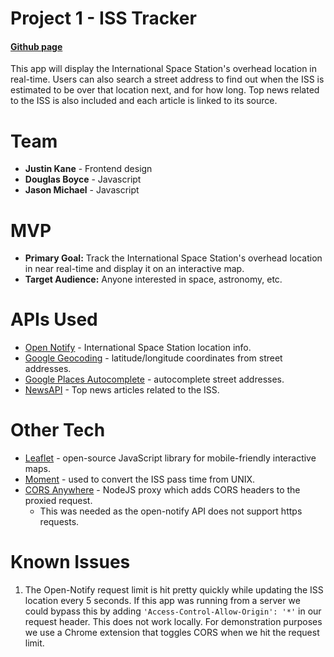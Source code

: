 # Project 1 - ISS Tracker

#### [Github page](https://jason-michael.github.io/project1/)

This app will display the International Space Station's overhead location in real-time. Users can also search a street address to find out when the ISS is estimated to be over that location next, and for how long. Top news related to the ISS is also included and each article is linked to its source.


# Team
- **Justin Kane** - Frontend design
- **Douglas Boyce** - Javascript
- **Jason Michael** - Javascript


# MVP
- **Primary Goal:** Track the International Space Station's overhead location in near real-time and display it on an interactive map.
- **Target Audience:** Anyone interested in space, astronomy, etc.


# APIs Used
- [Open Notify](http://open-notify.org/) - International Space Station location info.
- [Google Geocoding](https://developers.google.com/maps/documentation/geocoding/start) - latitude/longitude coordinates from street addresses.
- [Google Places Autocomplete](https://developers.google.com/maps/documentation/javascript/examples/places-autocomplete) - autocomplete street addresses.
- [NewsAPI](https://newsapi.org/) - Top news articles related to the ISS.


# Other Tech
- [Leaflet](https://leafletjs.com/) - open-source JavaScript library for mobile-friendly interactive maps.
- [Moment](https://momentjs.com/docs/#/parsing/now/) - used to convert the ISS pass time from UNIX.
- [CORS Anywhere](https://github.com/Rob--W/cors-anywhere) - NodeJS proxy which adds CORS headers to the proxied request.
    - This was needed as the open-notify API does not support https requests.


# Known Issues
1. The Open-Notify request limit is hit pretty quickly while updating the ISS location every 5 seconds. If this app was running from a server we could bypass this by adding `'Access-Control-Allow-Origin': '*'` in our request header. This does not work locally. For demonstration purposes we use a Chrome extension that toggles CORS when we hit the request limit.


